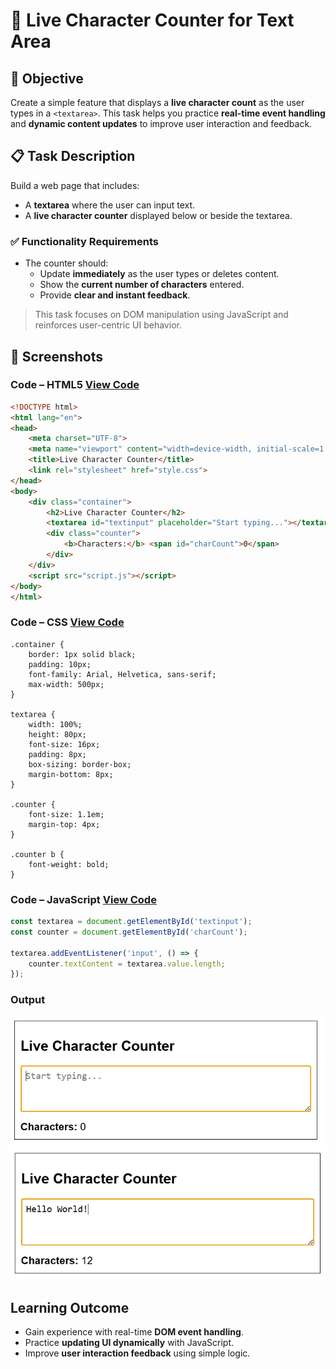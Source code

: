 # 📝 Live Character Counter for Text Area

## 🎯 Objective

Create a simple feature that displays a **live character count** as the user types in a `<textarea>`. This task helps you practice **real-time event handling** and **dynamic content updates** to improve user interaction and feedback.


## 📋 Task Description

Build a web page that includes:

- A **textarea** where the user can input text.
- A **live character counter** displayed below or beside the textarea.

### ✅ Functionality Requirements

- The counter should:
  - Update **immediately** as the user types or deletes content.
  - Show the **current number of characters** entered.
  - Provide **clear and instant feedback**.

> This task focuses on DOM manipulation using JavaScript and reinforces user-centric UI behavior.

## 📸 Screenshots
### Code – HTML5 [View Code](main.html)
```html
<!DOCTYPE html>
<html lang="en">
<head>
    <meta charset="UTF-8">
    <meta name="viewport" content="width=device-width, initial-scale=1.0">
    <title>Live Character Counter</title>
    <link rel="stylesheet" href="style.css">
</head>
<body>
    <div class="container">
        <h2>Live Character Counter</h2>
        <textarea id="textinput" placeholder="Start typing..."></textarea>
        <div class="counter">
            <b>Characters:</b> <span id="charCount">0</span>
        </div>
    </div>
    <script src="script.js"></script>
</body>
</html>
```
### Code – CSS [View Code](style.css)
```
.container {
    border: 1px solid black;
    padding: 10px;
    font-family: Arial, Helvetica, sans-serif;
    max-width: 500px;
}

textarea {
    width: 100%;
    height: 80px;
    font-size: 16px;
    padding: 8px;
    box-sizing: border-box;
    margin-bottom: 8px;
}

.counter {
    font-size: 1.1em;
    margin-top: 4px;
}

.counter b {
    font-weight: bold;
}
```

### Code – JavaScript [View Code](script.js)
```javascript
const textarea = document.getElementById('textinput');
const counter = document.getElementById('charCount');

textarea.addEventListener('input', () => {
    counter.textContent = textarea.value.length;
});
```

### Output
![Alt Text](result1.png)
![Alt Text](result2.png)

## Learning Outcome
- Gain experience with real-time **DOM event handling**.
- Practice **updating UI dynamically** with JavaScript.
- Improve **user interaction feedback** using simple logic.
